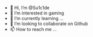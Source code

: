 - 👋 Hi, I’m @Su1c1de
- 👀 I’m interested in gaming
- 🌱 I’m currently learning ...
- 💞️ I’m looking to collaborate on Github
- 📫 How to reach me ...

<!---
Su1c1de/Su1c1de is a ✨ special ✨ repository because its `README.md` (this file) appears on your GitHub profile.
You can click the Preview link to take a look at your changes.
--->
